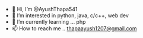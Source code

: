 - 👋 Hi, I’m @AyushThapa541
- 👀 I’m interested in python, java, c/c++, web dev
- 🌱 I’m currently learning ... php
- 📫 How to reach me .. thapaayush1207@gmail.com

<!---

Insightful Computer Science Engineering student who is familiar with C/C++,
Java, Python, HTML, CSS, Java Script,PHP and MySQL. Will finish B. Tech in
Computer Science Engineering degree in year 2023 from Graphic Era Deemed
to be University, Dehradun
--->

